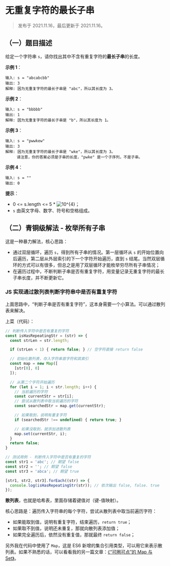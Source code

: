 # 无重复字符的最长子串

> 发布于 2021.11.16，最后更新于 2021.11.16。

## （一）题目描述

给定一个字符串 `s`，请你找出其中不含有重复字符的**最长子串**的长度。

**示例 1**：

```
输入: s = "abcabcbb"
输出: 3 
解释: 因为无重复字符的最长子串是 "abc"，所以其长度为 3。
```

**示例 2**：

```
输入: s = "bbbbb"
输出: 1
解释: 因为无重复字符的最长子串是 "b"，所以其长度为 1。
```

**示例 3**：

```
输入: s = "pwwkew"
输出: 3
解释: 因为无重复字符的最长子串是 "wke"，所以其长度为 3。
     请注意，你的答案必须是子串的长度，"pwke" 是一个子序列，不是子串。
```

**示例 4**：

```
输入: s = ""
输出: 0
```

**提示**：

* 0 <= s.length <= 5 * ![10^{4}](http://latex.codecogs.com/png.image?\dpi{110}%2010^{4})；
* `s` 由英文字母、数字、符号和空格组成。

## （二）青铜级解法 - 枚举所有子串

这是一种暴力解法，核心思路：

* 通过双层循环，遍历 `s`，得到所有子串的情况。第一层循环从 `s` 的开始位置向后遍历，第二层从外层索引的下一个字符开始遍历，直到 `s` 结尾。当然双层循环的方式可以有很多，但总之是用了双层循环才能枚举穷尽所有子串情况；
* 在遍历过程中，不断判断子串是否有重复字符，用变量记录无重复字符的最长子串长度，并不断更新它。

### JS 实现通过散列表判断字符串中是否有重复字符

上面思路中，“判断子串是否有重复字符”，这本身需要一个小算法。可以通过散列表来解决。

上菜（代码）：

```js
// 判断传入字符中是否有重复的字符
const isHasRepeatingStr = (str) => {
  const strLen = str.length;

  if (strLen < 1) { return false; } // 空字符直接 return false

  // 初始化散列表，存入字符串首字符和其索引
  const map = new Map([
    [str[0], 0]
  ]);

  // 从第二个字符开始遍历
  for (let i = 1; i < str.length; i++) {
    // 当前遍历的字符
    const currentStr = str[i];
    // 尝试从散列表中取当前遍历的字符
    const searchedStr = map.get(currentStr);

    // 如果取到，说明有重复字符
    if (searchedStr !== undefined) { return true; }

    // 如果没取到，就添加进散列表
    map.set(currentStr, i);
  }
  return false;
}

// 测试用例 - 判断传入字符中是否有重复的字符
const str1 = 'abc'; // 期望 false
const str2 = ''; // 期望 false
const str3 = 'abca'; // 期望 true

[str1, str2, str3].forEach((str) => {
  console.log(isHasRepeatingStr(str)); // 依次输出 false, false. true
});
```

**散列表**，也就是哈希表，里面存储着键值对（键-值映射）。

核心思路是：遍历传入字符串的每个字符，尝试从散列表中取当前遍历字符：

* 如果能取到值，说明有重复字符，结束遍历，`return true`；
* 如果取不到值，说明还未重复，那就向散列表添加值；
* 如果完全遍历后，依然没有重复值，那就最终 `return false`；

另外我在代码中使用了 `Map`，这是 ES6 新增的集合引用类型，可以用它来表示散列表。如果不熟悉的话，可以看看我的另一篇文章：[《“可圈可点”的 Map 与 Set》](https://github.com/roc-an/blog/issues/10)。
